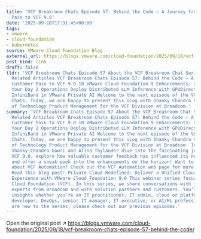 ```yaml
---
title: 'VCF Breakroom Chats Episode 57: Behind the Code – A Journey from Customer
  Pain to VCF 9.0'
date: '2025-09-18T17:31:45+00:00'
tags:
- vmware
- cloud-foundation
- kubernetes
source: VMware Cloud Foundation Blog
external_url: https://blogs.vmware.com/cloud-foundation/2025/09/18/vcf-breakroom-chats-episode-57-behind-the-code/
post_kind: link
draft: false
tldr: 'VCF Breakroom Chats Episode 57 About the VCF Breakroom Chat Series Related
  Related Articles VCF Breakroom Chats Episode 57: Behind the Code – A Journey from
  Customer Pain to VCF 9.0 10 VMware Cloud Foundation 9 Enhancements: Simplifying
  Your Day 2 Operations Deploy Distributed LLM Inference with GPUDirect RDMA over
  InfiniBand in VMware Private AI Welcome to the next episode of the VCF Breakroom
  Chats. Today, we are happy to present this vLog with Shanky Chandra Gowri, Director
  of Technology Product Management for the VCF Division at Broadcom.'
summary: 'VCF Breakroom Chats Episode 57 About the VCF Breakroom Chat Series Related
  Related Articles VCF Breakroom Chats Episode 57: Behind the Code – A Journey from
  Customer Pain to VCF 9.0 10 VMware Cloud Foundation 9 Enhancements: Simplifying
  Your Day 2 Operations Deploy Distributed LLM Inference with GPUDirect RDMA over
  InfiniBand in VMware Private AI Welcome to the next episode of the VCF Breakroom
  Chats. Today, we are happy to present this vLog with Shanky Chandra Gowri, Director
  of Technology Product Management for the VCF Division at Broadcom. In this episode,
  Shanky Chandra Gowri and Alina Thylander dive into the fascinating journey behind
  VCF 9.0, explore how valuable customer feedback has influenced its new features,
  and offer a sneak peek into the enhancements on the horizon! Want to learn more
  about VCF Automation? Check out the VCF Automation web page for more resources.
  Read this blog post: Private Cloud Redefined: Deliver a Unified Cloud Consumption
  Experience with VMware Cloud Foundation 9.0 This webinar series focuses on VMware
  Cloud Foundation (VCF). In this series, we share conversations with industry-recognized
  experts from Broadcom and with solution partners and customers. You’ll gain relevant
  insights whether you’re an IT practitioner, IT admin, cloud or platform architect,
  developer, DevOps, senior IT manager, IT executive, or AI/ML professional. If you
  are new to the series, please check out our previous episodes.'
---
```

Open the original post ↗ https://blogs.vmware.com/cloud-foundation/2025/09/18/vcf-breakroom-chats-episode-57-behind-the-code/
